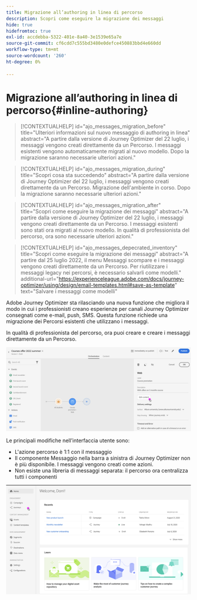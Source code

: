 ```yaml
---
title: Migrazione all’authoring in linea di percorso
description: Scopri come eseguire la migrazione dei messaggi
hide: true
hidefromtoc: true
exl-id: accdebba-5322-401e-8a40-3e1539e65a7e
source-git-commit: cf6cdd7c555bd3480e0defce450883bbd4e660dd
workflow-type: tm+mt
source-wordcount: '260'
ht-degree: 0%

---
```


# Migrazione all’authoring in linea di percorso{#inline-authoring}


>[!CONTEXTUALHELP]
>id="ajo_messages_migration_before"
>title="Ulteriori informazioni sul nuovo messaggio di authoring in linea"
>abstract="A partire dalla versione di Journey Optimizer del 22 luglio, i messaggi vengono creati direttamente da un Percorso. I messaggi esistenti vengono automaticamente migrati al nuovo modello. Dopo la migrazione saranno necessarie ulteriori azioni."

>[!CONTEXTUALHELP]
>id="ajo_messages_migration_during"
>title="Scopri cosa sta succedendo"
>abstract="A partire dalla versione di Journey Optimizer del 22 luglio, i messaggi vengono creati direttamente da un Percorso. Migrazione dell&#39;ambiente in corso. Dopo la migrazione saranno necessarie ulteriori azioni."


>[!CONTEXTUALHELP]
>id="ajo_messages_migration_after"
>title="Scopri come eseguire la migrazione dei messaggi"
>abstract="A partire dalla versione di Journey Optimizer del 22 luglio, i messaggi vengono creati direttamente da un Percorso. I messaggi esistenti sono stati ora migrati al nuovo modello. In qualità di professionista del percorso, ora sono necessarie ulteriori azioni."

>[!CONTEXTUALHELP]
>id="ajo_messages_depecrated_inventory"
>title="Scopri come eseguire la migrazione dei messaggi"
>abstract="A partire dal 25 luglio 2022, il menu Messaggi scompare e i messaggi vengono creati direttamente da un Percorso. Per riutilizzare i messaggi legacy nei percorsi, è necessario salvarli come modelli."
>additional-url="https://experienceleague.adobe.com/docs/journey-optimizer/using/design/email-templates.html#save-as-template" text="Salvare i messaggi come modelli"

Adobe Journey Optimizer sta rilasciando una nuova funzione che migliora il modo in cui i professionisti creano esperienze per canali Journey Optimizer consegnati come e-mail, push, SMS. Questa funzione richiede una migrazione dei Percorsi esistenti che utilizzano i messaggi.

In qualità di professionista del percorso, ora puoi creare e creare i messaggi direttamente da un Percorso.

![](assets/inline-message.png)

Le principali modifiche nell’interfaccia utente sono:

* L&#39;azione percorso è 1:1 con il messaggio
* Il componente Messaggio nella barra a sinistra di Journey Optimizer non è più disponibile. I messaggi vengono creati come azioni.
* Non esiste una libreria di messaggi separata: il percorso ora centralizza tutti i componenti

![](assets/updated-left-rail.png)
